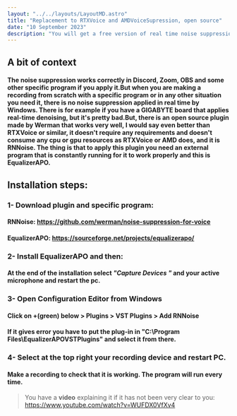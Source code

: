```yaml
---
layout: "../../layouts/LayoutMD.astro"
title: "Replacement to RTXVoice and AMDVoiceSupression, open source"
date: "10 September 2023"
description: "You will get a free version of real time noise suppression which is very useful if you don't have a good microphone."
---
```


## A bit of context

#### The **noise suppression** works correctly in Discord, Zoom, OBS and some other specific program if you apply it.But when you are making a recording from scratch with a specific program or in any other situation you need it, there is no noise suppression applied in real time by Windows. There is for example if you have a GIGABYTE board that applies real-time denoising, but it's pretty bad.But, there is an open source plugin made by Werman that works very well, I would say even better than RTXVoice or similar, it doesn't require any requirements and doesn't consume any cpu or gpu resources as RTXVoice or AMD does, and it is **RNNoise**. The thing is that to apply this plugin you need an external program that is constantly running for it to work properly and this is **EqualizerAPO**.



## Installation steps:
### 1- Download plugin and specific program:

#### **RNNoise**: https://github.com/werman/noise-suppression-for-voice
#### **EqualizerAPO**: https://sourceforge.net/projects/equalizerapo/

### 2- Install EqualizerAPO and then:

#### At the end of the installation select *"Capture Devices "* and your active microphone and restart the pc.

### 3- Open Configuration Editor from Windows

#### Click on +(green) below > Plugins > VST Plugins > Add RNNoise

#### If it gives error you have to put the plug-in in "C:\Program Files\EqualizerAPOVSTPlugins" and select it from there.

### 4- Select at the top right your recording device and restart PC. 
#### Make a recording to check that it is working. The program will run every time.

>You have a **video** explaining it if it has not been very clear to you: https://www.youtube.com/watch?v=WUFDX0VfXv4